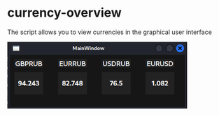 # currency-overview

The script allows you to view currencies in the graphical user interface

![alt text](https://github.com/Ludentrop/currency-overview/blob/master/1.png)
